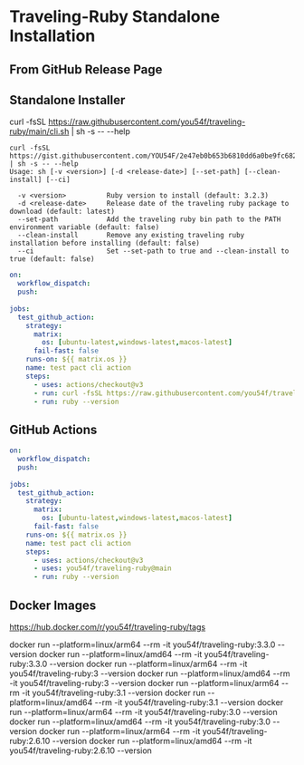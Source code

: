 # Traveling-Ruby Standalone Installation


## From GitHub Release Page


## Standalone Installer


  curl -fsSL https://raw.githubusercontent.com/you54f/traveling-ruby/main/cli.sh | sh -s -- --help


```console
curl -fsSL https://gist.githubusercontent.com/YOU54F/2e47eb0b653b6810dd6a0be9fc6820ea/raw/install.sh | sh -s -- --help
Usage: sh [-v <version>] [-d <release-date>] [--set-path] [--clean-install] [--ci]

  -v <version>          Ruby version to install (default: 3.2.3)
  -d <release-date>     Release date of the traveling ruby package to download (default: latest)
  --set-path            Add the traveling ruby bin path to the PATH environment variable (default: false)
  --clean-install       Remove any existing traveling ruby installation before installing (default: false)
  --ci                  Set --set-path to true and --clean-install to true (default: false)
```


```yml
on: 
  workflow_dispatch:
  push:
  
jobs:
  test_github_action:
    strategy:
      matrix:
        os: [ubuntu-latest,windows-latest,macos-latest]
      fail-fast: false
    runs-on: ${{ matrix.os }}
    name: test pact cli action
    steps:
      - uses: actions/checkout@v3
      - run: curl -fsSL https://raw.githubusercontent.com/you54f/traveling-ruby/main/cli.sh | sh -s -- --ci -v 2.6.10
      - run: ruby --version
```

## GitHub Actions

```yml
on: 
  workflow_dispatch:
  push:
  
jobs:
  test_github_action:
    strategy:
      matrix:
        os: [ubuntu-latest,windows-latest,macos-latest]
      fail-fast: false
    runs-on: ${{ matrix.os }}
    name: test pact cli action
    steps:
      - uses: actions/checkout@v3
      - uses: you54f/traveling-ruby@main
      - run: ruby --version
```


## Docker Images

https://hub.docker.com/r/you54f/traveling-ruby/tags


docker run --platform=linux/arm64 --rm -it you54f/traveling-ruby:3.3.0 --version
docker run --platform=linux/amd64 --rm -it you54f/traveling-ruby:3.3.0 --version
docker run --platform=linux/arm64 --rm -it you54f/traveling-ruby:3 --version
docker run --platform=linux/amd64 --rm -it you54f/traveling-ruby:3 --version
docker run --platform=linux/arm64 --rm -it you54f/traveling-ruby:3.1 --version
docker run --platform=linux/amd64 --rm -it you54f/traveling-ruby:3.1 --version
docker run --platform=linux/arm64 --rm -it you54f/traveling-ruby:3.0 --version
docker run --platform=linux/amd64 --rm -it you54f/traveling-ruby:3.0 --version
docker run --platform=linux/arm64 --rm -it you54f/traveling-ruby:2.6.10 --version
docker run --platform=linux/amd64 --rm -it you54f/traveling-ruby:2.6.10 --version